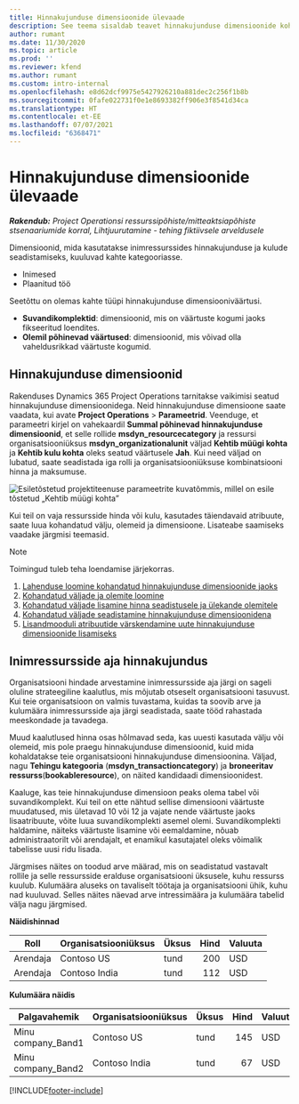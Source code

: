 ```yaml
---
title: Hinnakujunduse dimensioonide ülevaade
description: See teema sisaldab teavet hinnakujunduse dimensioonide kohta rakenduses Dynamics 365 Project Operations.
author: rumant
ms.date: 11/30/2020
ms.topic: article
ms.prod: ''
ms.reviewer: kfend
ms.author: rumant
ms.custom: intro-internal
ms.openlocfilehash: e8d62dcf9975e5427926210a881dec2c256f1b8b
ms.sourcegitcommit: 0fafe022731f0e1e8693382ff906e3f8541d34ca
ms.translationtype: HT
ms.contentlocale: et-EE
ms.lasthandoff: 07/07/2021
ms.locfileid: "6368471"
---
```

# <a name="pricing-dimensions-overview"></a>Hinnakujunduse dimensioonide ülevaade

_**Rakendub:** Project Operationsi ressurssipõhiste/mitteaktsiapõhiste stsenaariumide korral,  Lihtjuurutamine - tehing fiktiivsele arveldusele_

Dimensioonid, mida kasutatakse inimressurssides hinnakujunduse ja kulude seadistamiseks, kuuluvad kahte kategooriasse.

- Inimesed
- Plaanitud töö

Seetõttu on olemas kahte tüüpi hinnakujunduse dimensiooniväärtusi.

- **Suvandikomplektid**: dimensioonid, mis on väärtuste kogumi jaoks fikseeritud loendites.
- **Olemil põhinevad väärtused**: dimensioonid, mis võivad olla vaheldusrikkad väärtuste kogumid.

## <a name="pricing-dimensions"></a>Hinnakujunduse dimensioonid

Rakenduses Dynamics 365 Project Operations tarnitakse vaikimisi seatud hinnakujunduse dimensioonidega. Neid hinnakujunduse dimensioone saate vaadata, kui avate **Project Operations** > **Parameetrid**. Veenduge, et parameetri kirjel on vahekaardil **Summal põhinevad hinnakujunduse dimensioonid**, et selle rollide **msdyn_resourcecategory** ja ressursi organisatsiooniüksus **msdyn_organizationalunit** väljad **Kehtib müügi kohta** ja **Kehtib kulu kohta** oleks seatud väärtusele **Jah**. Kui need väljad on lubatud, saate seadistada iga rolli ja organisatsiooniüksuse kombinatsiooni hinna ja maksumuse.

![Esiletõstetud projektiteenuse parameetrite kuvatõmmis, millel on esile tõstetud „Kehtib müügi kohta”](media/PS-OOB-parameters.png)

Kui teil on vaja ressursside hinda või kulu, kasutades täiendavaid atribuute, saate luua kohandatud välju, olemeid ja dimensioone. Lisateabe saamiseks vaadake järgmisi teemasid. 
  
  > [!NOTE]
  > Toimingud tuleb teha loendamise järjekorras.

1. [Lahenduse loomine kohandatud hinnakujunduse dimensioonide jaoks](../sales/create-solution-custompd.md)
2. [Kohandatud väljade ja olemite loomine](create-custom-fields-entities-pricing-dimensions.md)
3. [Kohandatud väljade lisamine hinna seadistusele ja ülekande olemitele ](add-custom-fields-price-setup-transactional-entities.md)
4. [Kohandatud väljade seadistamine hinnakujunduse dimensioonidena ](set-up-custom-fields-pricing-dimensions.md)
5. [Lisandmooduli atribuutide värskendamine uute hinnakujunduse dimensioonide lisamiseks](update-plugin-attributes-pd.md)


## <a name="pricing-human-resource-time"></a>Inimressursside aja hinnakujundus
Organisatsiooni hindade arvestamine inimressursside aja järgi on sageli oluline strateegiline kaalutlus, mis mõjutab otseselt organisatsiooni tasuvust. Kui teie organisatsioon on valmis tuvastama, kuidas ta soovib arve ja kulumäära inimressursside aja järgi seadistada, saate tööd rahastada meeskondade ja tavadega.

Muud kaalutlused hinna osas hõlmavad seda, kas uuesti kasutada välju või olemeid, mis pole praegu hinnakujunduse dimensioonid, kuid mida kohaldatakse teie organisatsiooni hinnakujunduse dimensioonina. Väljad, nagu **Tehingu kategooria** (**msdyn_transactioncategory**) ja **broneeritav ressurss**(**bookableresource**), on näited kandidaadi dimensioonidest. 

Kaaluge, kas teie hinnakujunduse dimensioon peaks olema tabel või suvandikomplekt. Kui teil on ette nähtud sellise dimensiooni väärtuste muudatused, mis ületavad 10 või 12 ja vajate nende väärtuste jaoks lisaatribuute, võite luua suvandikomplekti asemel olemi. Suvandikomplekti haldamine, näiteks väärtuste lisamine või eemaldamine, nõuab administraatorilt või arendajalt, et enamikul kasutajatel oleks võimalik tabelisse uusi ridu lisada.

Järgmises näites on toodud arve määrad, mis on seadistatud vastavalt rollile ja selle ressursside eralduse organisatsiooni üksusele, kuhu ressurss kuulub. Kulumäära aluseks on tavaliselt töötaja ja organisatsiooni ühik, kuhu nad kuuluvad. Selles näites näevad arve intressimäära ja kulumäära tabelid välja nagu järgmised.

**Näidishinnad**

| Roll        | Organisatsiooniüksus    |Üksus      |Hind      |Valuuta  |
| ------------|-------------|----------|----------:|----------|
| Arendaja   | Contoso US  |tund | 200|USD     |
| Arendaja   | Contoso India |tund|   112|USD     |


**Kulumäära näidis**

| Palgavahemik     | Organisatsiooniüksus    |Üksus      |Hind      |Valuuta  |
| ----------------|-------------|----------|----------:|----------|
| Minu company_Band1 | Contoso US  |tund | 145|USD     |
| Minu company_Band2 | Contoso India |tund|   67|USD     |


[!INCLUDE[footer-include](../includes/footer-banner.md)]